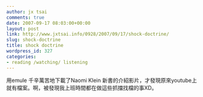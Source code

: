 ```yaml
---
author: jx tsai
comments: true
date: 2007-09-17 08:03:00+00:00
layout: post
link: http://www.jxtsai.info/0928/2007/09/17/shock-doctrine/
slug: shock-doctrine
title: shock doctrine
wordpress_id: 327
categories:
- reading /watching/ listening
---
```


用emule 千辛萬苦地下載了Naomi Klein 新書的介紹影片，才發現原來youtube上就有檔案。啊，被發現我上班時間都在做這些抓擋找檔的事XD。   
  

